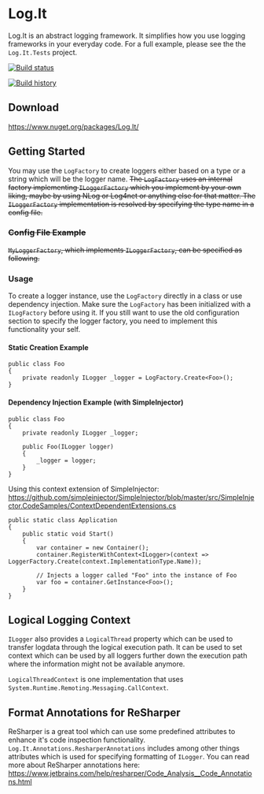 # Log.It
Log.It is an abstract logging framework. It simplifies how you use logging frameworks in your everyday code. For a full example, please see the the `Log.It.Tests` project.

[![Build status](https://ci.appveyor.com/api/projects/status/0brskjpilxrbh4cc?svg=true)](https://ci.appveyor.com/project/Fresa/log-it)

[![Build history](https://buildstats.info/appveyor/chart/Fresa/log-it)](https://ci.appveyor.com/project/Fresa/log-it/history)

## Download
https://www.nuget.org/packages/Log.It/

## Getting Started
You may use the `LogFactory` to create loggers either based on a type or a string which will be the logger name. ~~The `LogFactory` uses an internal factory implementing `ILoggerFactory` which you implement by your own liking, maybe by using NLog or Log4net or anything else for that matter. The `ILoggerFactory` implementation is resolved by specifying the type name in a config file.~~

### ~~Config File Example~~
~~`MyLoggerFactory`, which implements `ILoggerFactory`, can be specified as following.~~
~~<configuration>
  <configSections>
    <section name="Logging" type="Log.It.LoggingSection, Log.It" />
  </configSections>
  <Logging Factory="My.Assembly.MyLoggerFactory, My.Assembly" />
</configuration>~~

### Usage
To create a logger instance, use the `LogFactory` directly in a class or use dependency injection. Make sure the `LogFactory` has been initialized with a `ILogFactory` before using it. If you still want to use the old configuration section to specify the logger factory, you need to implement this functionality your self. 

#### Static Creation Example
```
public class Foo
{
    private readonly ILogger _logger = LogFactory.Create<Foo>();
}
```

#### Dependency Injection Example (with SimpleInjector)
```
public class Foo
{
    private readonly ILogger _logger;

    public Foo(ILogger logger)
    {
        _logger = logger;
    }
}
```
Using this context extension of SimpleInjector: https://github.com/simpleinjector/SimpleInjector/blob/master/src/SimpleInjector.CodeSamples/ContextDependentExtensions.cs
```
public static class Application
{
    public static void Start()
    {
        var container = new Container();
        container.RegisterWithContext<ILogger>(context => LoggerFactory.Create(context.ImplementationType.Name));

        // Injects a logger called "Foo" into the instance of Foo
        var foo = container.GetInstance<Foo>();
    }
}
```

## Logical Logging Context 
`ILogger` also provides a `LogicalThread` property which can be used to transfer logdata through the logical execution path. It can be used to set context which can be used by all loggers further down the execution path where the information might not be available anymore.

`LogicalThreadContext` is one implementation that uses `System.Runtime.Remoting.Messaging.CallContext`.

## Format Annotations for ReSharper
ReSharper is a great tool which can use some predefined attributes to enhance it's code inspection functionality. `Log.It.Annotations.ResharperAnnotations` includes among other things attributes which is used for specifying formatting of `ILogger`. You can read more about ReSharper annotations here: https://www.jetbrains.com/help/resharper/Code_Analysis__Code_Annotations.html
